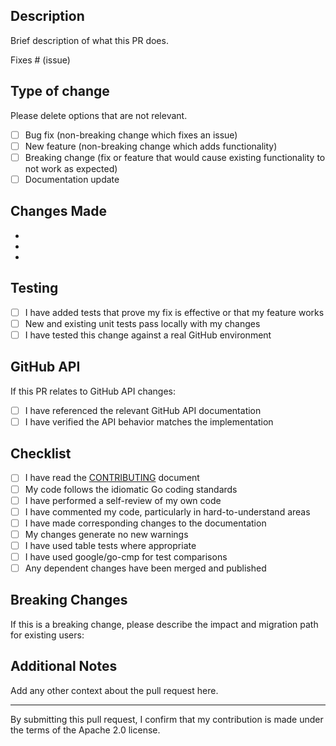 <!-- markdownlint-disable-next-line MD041 -->
## Description

Brief description of what this PR does.

Fixes # (issue)

## Type of change

Please delete options that are not relevant.

- [ ] Bug fix (non-breaking change which fixes an issue)
- [ ] New feature (non-breaking change which adds functionality)
- [ ] Breaking change (fix or feature that would cause existing functionality to not work as expected)
- [ ] Documentation update

## Changes Made

-
-
-

## Testing

- [ ] I have added tests that prove my fix is effective or that my feature works
- [ ] New and existing unit tests pass locally with my changes
- [ ] I have tested this change against a real GitHub environment

## GitHub API

If this PR relates to GitHub API changes:

- [ ] I have referenced the relevant GitHub API documentation
- [ ] I have verified the API behavior matches the implementation

## Checklist

- [ ] I have read the [CONTRIBUTING](https://github.com/terr4m/terraform-provider-github/blob/main/CONTRIBUTING.md) document
- [ ] My code follows the idiomatic Go coding standards
- [ ] I have performed a self-review of my own code
- [ ] I have commented my code, particularly in hard-to-understand areas
- [ ] I have made corresponding changes to the documentation
- [ ] My changes generate no new warnings
- [ ] I have used table tests where appropriate
- [ ] I have used google/go-cmp for test comparisons
- [ ] Any dependent changes have been merged and published

## Breaking Changes

If this is a breaking change, please describe the impact and migration path for existing users:

## Additional Notes

Add any other context about the pull request here.

---

By submitting this pull request, I confirm that my contribution is made under the terms of the Apache 2.0 license.
